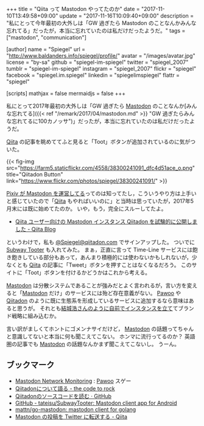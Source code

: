 +++
title = "Qiita って Mastodon やってたのか"
date =  "2017-11-10T13:49:58+09:00"
update =  "2017-11-16T10:09:40+09:00"
description = "私にとって今年最初の大外しは「GW 過ぎたら Mastodon のことなんかみんな忘れてる」だったが，本当に忘れていたのは私だけだったようだ。"
tags = ["mastodon", "communication"]

[author]
  name      = "Spiegel"
  url       = "http://www.baldanders.info/spiegel/profile/"
  avatar    = "/images/avatar.jpg"
  license   = "by-sa"
  github    = "spiegel-im-spiegel"
  twitter   = "spiegel_2007"
  tumblr    = "spiegel-im-spiegel"
  instagram = "spiegel_2007"
  flickr    = "spiegel"
  facebook  = "spiegel.im.spiegel"
  linkedin  = "spiegelimspiegel"
  flattr    = "spiegel"

[scripts]
  mathjax = false
  mermaidjs = false
+++

私にとって2017年最初の大外しは「GW 過ぎたら [Mastodon] のことなんか[みんな忘れてる]({{< ref "/remark/2017/04/mastodon.md" >}} "GW 過ぎたらみんな忘れてるに100カノッサ")」だったが，本当に忘れていたのは私だけだったようだ。

[Qiita] の記事を眺めててふと見ると「Toot」ボタンが追加されているのに気がついた。

{{< fig-img src="https://farm5.staticflickr.com/4558/38300241091_dfc4d51ace_o.png" title="Qiitadon Button" link="https://www.flickr.com/photos/spiegel/38300241091/" >}}

[Pixiv が Mastodon を運営してる](https://www.pixiv.net/member_illust.php?mode=medium&illust_id=62406690)ってのは知ってたし，こういうやり方は上手いと感じていたので「[Qiita] もやればいいのに」と当時は思っていたが，2017年5月末には既に始めてたのか。
いや，もう，完全にスルーしてたよ。

- [Qiita ユーザー向けの Mastodon インスタンス Qiitadon を試験的に公開しました - Qiita Blog](http://blog.qiita.com/post/161193715974/qiitadon)

というわけで，私も [@Spiegel@qiitadon.com](https://qiitadon.com/@Spiegel) でサインアップした。
ついでに [Subway Tooter](https://play.google.com/store/apps/details?id=jp.juggler.subwaytooter "Subway Tooter - Google Play") も入れてみた。
まぁ，正直に言って Time-Line サービスには飽き飽きしている部分もあって，あんまり積極的には使わないかもしれないが，少なくとも [Qiita] の記事に「Tweet」ボタンを押すことはなくなるだろう。
このサイトに「Toot」ボタンを付けるかどうかはこれから考える。

[Mastodon] は分散システムであることが強みだとよく言われるが，言い方を変えると「[Mastodon] だけ」のサービスには殆ど存在意義がない。
[Pawoo] や [Qiitadon] のように既に生態系を形成しているサービスに追加するなら意味はあると思うが。
それとも[結城浩さんのように自前でインスタンスを立て](https://social.hyuki.net/@hyuki)てブランド戦略に組み込むか。

言い訳がましくてホントにゴメンナサイだけど， [Mastodon] の話題ってちゃんと意識してないと本当に何も聞こえてこない。
ホンマに流行ってるのか？ 英語圏の記事でも [Mastodon] の話題なんかまず聞こえてこないし。
うーん。

## ブックマーク

- [Mastodon Network Monitoring](https://mnm.social/) : [Pawoo] スゲー
- [Qiitadonについて語る - the code to rock](http://note103.hateblo.jp/entry/2017/06/02/194946)
- [Qiitadonのソースコードを読む · GitHub](https://gist.github.com/akihikodaki/2081f7a38c30303519f8398f08ea2c45)
- [GitHub - tateisu/SubwayTooter: Mastodon client app for Android](https://github.com/tateisu/SubwayTooter)
- [mattn/go-mastodon: mastodon client for golang](https://github.com/mattn/go-mastodon)
- [Mastodon の投稿を Twitter に転送する - Qiita](https://qiita.com/cannorin/items/f424ade9276599f3a675)

[Mastodon]: https://github.com/tootsuite/mastodon "tootsuite/mastodon: A GNU Social-compatible microblogging server"
[Qiita]: https://qiita.com/
[Qiitadon]: https://qiitadon.com/
[Pawoo]: https://pawoo.net/
